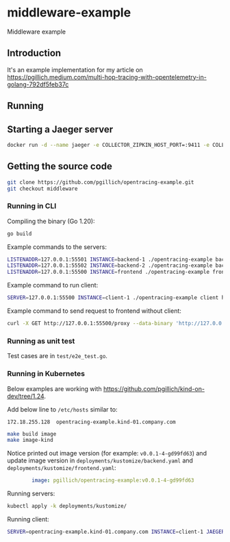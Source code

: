 # middleware-example

Middleware example

## Introduction

It's an example implementation for my article on <https://pgillich.medium.com/multi-hop-tracing-with-opentelemetry-in-golang-792df5feb37c>

## Running

## Starting a Jaeger server

```sh
docker run -d --name jaeger -e COLLECTOR_ZIPKIN_HOST_PORT=:9411 -e COLLECTOR_OTLP_ENABLED=true -p 6831:6831/udp -p 6832:6832/udp -p 5778:5778 -p 16686:16686 -p 4317:4317 -p 4318:4318 -p 14250:14250 -p 14268:14268 -p 14269:14269 -p 9411:9411 jaegertracing/all-in-one:1.38
```

## Getting the source code

```sh
git clone https://github.com/pgillich/opentracing-example.git
git checkout middleware
```

### Running in CLI

Compiling the binary (Go 1.20):

```sh
go build
```

Example commands to the servers:

```sh
LISTENADDR=127.0.0.1:55501 INSTANCE=backend-1 ./opentracing-example backend --response PONG_1 &
LISTENADDR=127.0.0.1:55502 INSTANCE=backend-2 ./opentracing-example backend --response PONG_2 &
LISTENADDR=127.0.0.1:55500 INSTANCE=frontend ./opentracing-example frontend &
```

Example command to run client:

```sh
SERVER=127.0.0.1:55500 INSTANCE=client-1 ./opentracing-example client http://127.0.0.1:55501/ping http://127.0.0.1:55502/ping http://127.0.0.1:55502/ping
```

Example command to send request to frontend without client:

```sh
curl -X GET http://127.0.0.1:55500/proxy --data-binary 'http://127.0.0.1:55501/ping http://127.0.0.1:55502/ping http://127.0.0.1:55502/ping'
```

### Running as unit test

Test cases are in `test/e2e_test.go`.

### Running in Kubernetes

Below examples are working with <https://github.com/pgillich/kind-on-dev/tree/1.24>.

Add below line to `/etc/hosts` similar to:

```text
172.18.255.128  opentracing-example.kind-01.company.com
```

```sh
make build image
make image-kind
```

Notice printed out image version (for example: `v0.0.1-4-gd99fd63`) and update image version in
`deployments/kustomize/backend.yaml` and `deployments/kustomize/frontend.yaml`:

```yaml
        image: pgillich/opentracing-example:v0.0.1-4-gd99fd63
```

Running servers:

```sh
kubectl apply -k deployments/kustomize/
```

Running client:

```sh
SERVER=opentracing-example.kind-01.company.com INSTANCE=client-1 JAEGERURL=http://jaeger-collector.kind-01.company.com/api/traces ./build/bin/opentracing-example client http://backend:55501/ping http://backend:55501/ping http://backend:55501/ping
```
